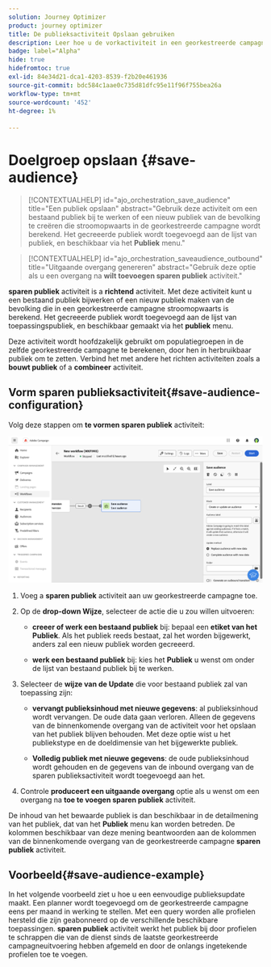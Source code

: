 ```yaml
---
solution: Journey Optimizer
product: journey optimizer
title: De publieksactiviteit Opslaan gebruiken
description: Leer hoe u de vorkactiviteit in een georkestreerde campagne kunt gebruiken
badge: label="Alpha"
hide: true
hidefromtoc: true
exl-id: 84e34d21-dca1-4203-8539-f2b20e461936
source-git-commit: bdc584c1aae0c735d81dfc95e11f96f755bea26a
workflow-type: tm+mt
source-wordcount: '452'
ht-degree: 1%

---
```


# Doelgroep opslaan {#save-audience}

>[!CONTEXTUALHELP]
>id="ajo_orchestration_save_audience"
>title="Een publiek opslaan"
>abstract="Gebruik deze activiteit om een bestaand publiek bij te werken of een nieuw publiek van de bevolking te creëren die stroomopwaarts in de georkestreerde campagne wordt berekend. Het gecreeerde publiek wordt toegevoegd aan de lijst van publiek, en beschikbaar via het **Publiek** menu."

>[!CONTEXTUALHELP]
>id="ajo_orchestration_saveaudience_outbound"
>title="Uitgaande overgang genereren"
>abstract="Gebruik deze optie als u een overgang na **wilt toevoegen sparen publiek** activiteit."

**sparen publiek** activiteit is a **richtend** activiteit. Met deze activiteit kunt u een bestaand publiek bijwerken of een nieuw publiek maken van de bevolking die in een georkestreerde campagne stroomopwaarts is berekend. Het gecreeerde publiek wordt toegevoegd aan de lijst van toepassingspubliek, en beschikbaar gemaakt via het **publiek** menu.

Deze activiteit wordt hoofdzakelijk gebruikt om populatiegroepen in de zelfde georkestreerde campagne te berekenen, door hen in herbruikbaar publiek om te zetten. Verbind het met andere het richten activiteiten zoals a **bouwt publiek** of a **combineer** activiteit.

## Vorm sparen publieksactiviteit{#save-audience-configuration}

Volg deze stappen om **te vormen sparen publiek** activiteit:

![](../assets/workflow-save-audience.png)

1. Voeg a **sparen publiek** activiteit aan uw georkestreerde campagne toe.

1. Op de **drop-down Wijze**, selecteer de actie die u zou willen uitvoeren:

   * **creeer of werk een bestaand publiek** bij: bepaal een **etiket van het Publiek**. Als het publiek reeds bestaat, zal het worden bijgewerkt, anders zal een nieuw publiek worden gecreeerd.

   * **werk een bestaand publiek** bij: kies het **Publiek** u wenst om onder de lijst van bestaand publiek bij te werken.

1. Selecteer de **wijze van de Update** die voor bestaand publiek zal van toepassing zijn:

   * **vervangt publieksinhoud met nieuwe gegevens**: al publieksinhoud wordt vervangen. De oude data gaan verloren. Alleen de gegevens van de binnenkomende overgang van de activiteit voor het opslaan van het publiek blijven behouden. Met deze optie wist u het publiekstype en de doeldimensie van het bijgewerkte publiek.

   * **Volledig publiek met nieuwe gegevens**: de oude publieksinhoud wordt gehouden en de gegevens van de inbound overgang van de sparen publieksactiviteit wordt toegevoegd aan het.

1. Controle **produceert een uitgaande overgang** optie als u wenst om een overgang na **toe te voegen sparen publiek** activiteit.

De inhoud van het bewaarde publiek is dan beschikbaar in de detailmening van het publiek, dat van het **Publiek** menu kan worden betreden. De kolommen beschikbaar van deze mening beantwoorden aan de kolommen van de binnenkomende overgang van de georkestreerde campagne **sparen publiek** activiteit.


## Voorbeeld{#save-audience-example}

In het volgende voorbeeld ziet u hoe u een eenvoudige publieksupdate maakt. Een planner wordt toegevoegd om de georkestreerde campagne eens per maand in werking te stellen. Met een query worden alle profielen hersteld die zijn geabonneerd op de verschillende beschikbare toepassingen. **sparen publiek** activiteit werkt het publiek bij door profielen te schrappen die van de dienst sinds de laatste georkestreerde campagneuitvoering hebben afgemeld en door de onlangs ingetekende profielen toe te voegen.
